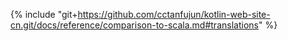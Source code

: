 {% include "git+https://github.com/cctanfujun/kotlin-web-site-cn.git/docs/reference/comparison-to-scala.md#translations" %}
